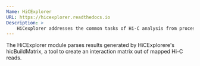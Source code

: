 ```yaml
---
Name: HiCExplorer
URL: https://hicexplorer.readthedocs.io
Description: >
    HiCexplorer addresses the common tasks of Hi-C analysis from processing to visualization.
---
```


The HiCExplorer module parses results generated by HiCExplorere's hicBuildMatrix, a tool to create an interaction matrix out of mapped Hi-C reads.
